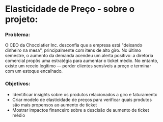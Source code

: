 # Elasticidade de Preço - sobre o projeto:

### Problema:
O CEO da Chocolatier Inc. desconfia que a empresa está "deixando dinheiro na mesa", principalmente com itens de alto giro. No último semestre, o aumento da demanda acendeu um alerta positivo: a diretoria comercial propôs uma estratégia para aumentar o ticket médio. No entanto, existe um receio legítimo — perder clientes sensíveis a preço e terminar com um estoque encalhado.

### Objetivos:
- Identificar insights sobre os produtos relacionados a  giro e faturamento
- Criar modelo de elasticidade de preços para verificar quais produtos são mais propensos ao aumento de ticket
- Mostrar impactos financeiro sobre a descisão de aumento de ticket médio

